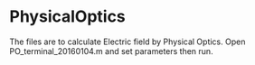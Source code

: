 # PhysicalOptics

The files are to calculate Electric field by Physical Optics.
Open PO_terminal_20160104.m and set parameters then run.
